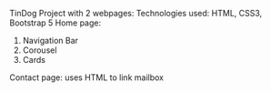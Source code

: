 TinDog Project with 2 webpages: 
Technologies used: HTML, CSS3, Bootstrap 5
Home page:
 1. Navigation Bar
 2. Corousel
 3. Cards

Contact page:
 uses HTML to link mailbox 
